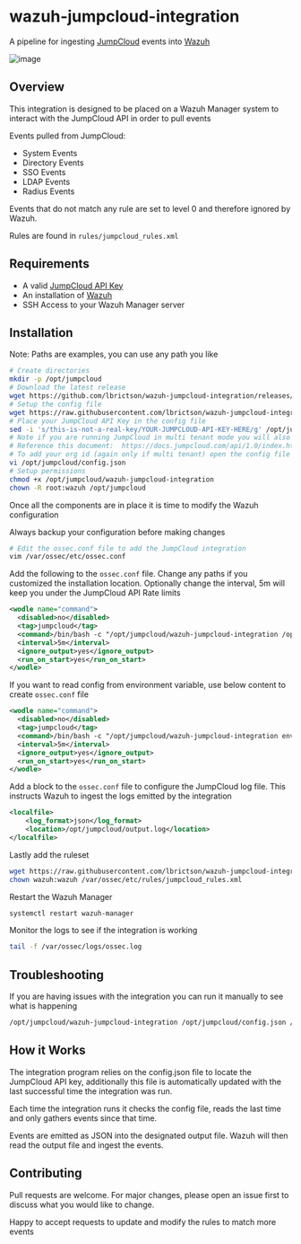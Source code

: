# wazuh-jumpcloud-integration
A pipeline for ingesting [JumpCloud](https://jumpcloud.com/) events into [Wazuh](https://wazuh.com/)

![image](https://user-images.githubusercontent.com/8505034/219263945-23901d63-f974-4feb-8696-d759a86156a3.png)

## Overview

This integration is designed to be placed on a Wazuh Manager system to interact with the JumpCloud API in order to pull events

Events pulled from JumpCloud:

- System Events
- Directory Events
- SSO Events
- LDAP Events
- Radius Events

Events that do not match any rule are set to level 0 and therefore ignored by Wazuh.

Rules are found in `rules/jumpcloud_rules.xml`

## Requirements

- A valid [JumpCloud API Key](https://support.jumpcloud.com/support/s/article/jumpcloud-apis1)
- An installation of [Wazuh](https://wazuh.com/)
- SSH Access to your Wazuh Manager server

## Installation

Note:  Paths are examples, you can use any path you like

```bash
# Create directories
mkdir -p /opt/jumpcloud
# Download the latest release
wget https://github.com/lbrictson/wazuh-jumpcloud-integration/releases/download/0.0.4/wazuh-jumpcloud-integration -O /opt/jumpcloud/wazuh-jumpcloud-integration
# Setup the config file
wget https://raw.githubusercontent.com/lbrictson/wazuh-jumpcloud-integration/master/config/config.json -O /opt/jumpcloud/config.json
# Place your JumpCloud API Key in the config file
sed -i 's/this-is-not-a-real-key/YOUR-JUMPCLOUD-API-KEY-HERE/g' /opt/jumpcloud/config.json
# Note if you are running JumpCloud in multi tenant mode you will also need to include your org_id in the config file
# Reference this document:  https://docs.jumpcloud.com/api/1.0/index.html#section/Multi-Tenant-Portal-Headers
# To add your org id (again only if multi tenant) open the config file with your favorite editor (vi in this case) and fill in the org_id field
vi /opt/jumpcloud/config.json
# Setup permissions
chmod +x /opt/jumpcloud/wazuh-jumpcloud-integration
chown -R root:wazuh /opt/jumpcloud
```

Once all the components are in place it is time to modify the Wazuh configuration

Always backup your configuration before making changes

```bash
# Edit the ossec.conf file to add the JumpCloud integration
vim /var/ossec/etc/ossec.conf
```
Add the following to the `ossec.conf` file.  Change any paths if you customized the installation location.  Optionally change the interval, 5m will keep you under the JumpCloud API Rate limits
```xml
<wodle name="command">
  <disabled>no</disabled>
  <tag>jumpcloud</tag>
  <command>/bin/bash -c "/opt/jumpcloud/wazuh-jumpcloud-integration /opt/jumpcloud/config.json /opt/jumpcloud/output.log"</command>
  <interval>5m</interval>
  <ignore_output>yes</ignore_output>
  <run_on_start>yes</run_on_start>
</wodle>
```

If you want to read config from environment variable, use below content to create `ossec.conf` file
```xml
<wodle name="command">
  <disabled>no</disabled>
  <tag>jumpcloud</tag>
  <command>/bin/bash -c "/opt/jumpcloud/wazuh-jumpcloud-integration env /opt/jumpcloud/output.log"</command>
  <interval>5m</interval>
  <ignore_output>yes</ignore_output>
  <run_on_start>yes</run_on_start>
</wodle>
```

Add a block to the `ossec.conf` file to configure the JumpCloud log file.  This instructs Wazuh to ingest the logs emitted by the integration
```xml
<localfile>
    <log_format>json</log_format>
    <location>/opt/jumpcloud/output.log</location>
</localfile>
```

Lastly add the ruleset
```bash
wget https://raw.githubusercontent.com/lbrictson/wazuh-jumpcloud-integration/main/rules/jumpcloud.xml -O /var/ossec/etc/rules/jumpcloud_rules.xml
chown wazuh:wazuh /var/ossec/etc/rules/jumpcloud_rules.xml
```

Restart the Wazuh Manager
```bash
systemctl restart wazuh-manager
```

Monitor the logs to see if the integration is working
```bash
tail -f /var/ossec/logs/ossec.log
```

## Troubleshooting

If you are having issues with the integration you can run it manually to see what is happening
```bash
/opt/jumpcloud/wazuh-jumpcloud-integration /opt/jumpcloud/config.json /opt/jumpcloud/output.log
```

## How it Works

The integration program relies on the config.json file to locate the JumpCloud API key, additionally this file is automatically updated with the last successful time the integration was run.

Each time the integration runs it checks the config file, reads the last time and only gathers events since that time.

Events are emitted as JSON into the designated output file.  Wazuh will then read the output file and ingest the events.

## Contributing

Pull requests are welcome. For major changes, please open an issue first to discuss what you would like to change.

Happy to accept requests to update and modify the rules to match more events
